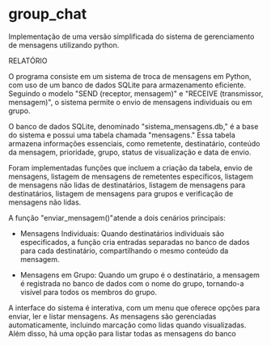# group_chat
Implementação de uma versão simplificada do sistema de gerenciamento de mensagens utilizando python.


RELATÓRIO


  O programa consiste em um sistema de troca de mensagens em Python,
com uso de um banco de dados SQLite para armazenamento eficiente. Seguindo o modelo
"SEND (receptor, mensagem)" e "RECEIVE (transmissor, mensagem)", o sistema permite o
envio de mensagens individuais ou em grupo.


  O banco de dados SQLite, denominado "sistema_mensagens.db," é a base do
sistema e possui uma tabela chamada "mensagens." Essa tabela armazena informações
essenciais, como remetente, destinatário, conteúdo da mensagem, prioridade, grupo, status
de visualização e data de envio.


  Foram implementadas funções que incluem a criação da tabela, envio de
mensagens, listagem de mensagens de remetentes específicos, listagem de mensagens
não lidas de destinatários, listagem de mensagens para destinatários, listagem de
mensagens para grupos e verificação de mensagens não lidas.


  A função "enviar_mensagem()"atende a dois cenários principais:
  
  - Mensagens Individuais: Quando destinatários individuais são especificados, a função cria
entradas separadas no banco de dados para cada destinatário, compartilhando o mesmo
conteúdo da mensagem.

- Mensagens em Grupo: Quando um grupo é o destinatário, a mensagem é registrada no
banco de dados com o nome do grupo, tornando-a visível para todos os membros do grupo.


A interface do sistema é interativa, com um menu que oferece opções para enviar,
ler e listar mensagens. As mensagens são gerenciadas automaticamente, incluindo
marcação como lidas quando visualizadas. Além disso, há uma opção para listar todas as
mensagens do banco
